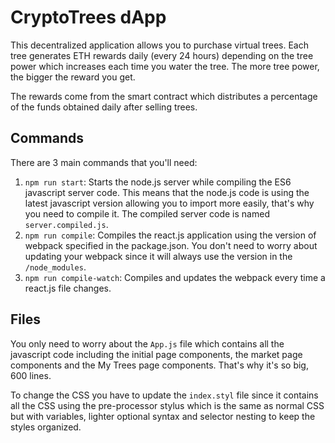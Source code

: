 # CryptoTrees dApp

This decentralized application allows you to purchase virtual trees. Each tree generates ETH rewards daily (every 24 hours) depending on the tree power which increases each time you water the tree. The more tree power, the bigger the reward you get.

The rewards come from the smart contract which distributes a percentage of the funds obtained daily after selling trees.

## Commands
There are 3 main commands that you'll need:
1. `npm run start`: Starts the node.js server while compiling the ES6 javascript server code. This means that the node.js code is using the latest javascript version allowing you to import more easily, that's why you need to compile it. The compiled server code is named `server.compiled.js`.
2. `npm run compile`: Compiles the react.js application using the version of webpack specified in the package.json. You don't need to worry about updating your webpack since it will always use the version in the `/node_modules`.
3. `npm run compile-watch`: Compiles and updates the webpack every time a react.js file changes.

## Files
You only need to worry about the `App.js` file which contains all the javascript code including the initial page components, the market page components and the My Trees page components. That's why it's so big, 600 lines.

To change the CSS you have to update the `index.styl` file since it contains all the CSS using the pre-processor stylus which is the same as normal CSS but with variables, lighter optional syntax and selector nesting to keep the styles organized.
